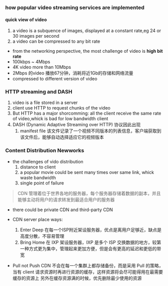 ### how popular video streaming services are implemented

#### quick view of video
1. a video is a subquence of images, displayed at a constant rate,eg 24 or 30 images per second
2. a video can be compressed to any bit rate

- from the networking perspective, the most challenge of video is **high bit rate**
- 100kbps ~ 4Mbps
- 4K video more than 10Mbps
- 2Mbps 的video 播放67分钟，消耗将近1Gb的存储和网络流量
- compressed to different version of video

### HTTP streaming and DASH
1. video is a file stored in a server
3. client use HTTP to request chunks of the video
4. But HTTP has a major shorcomming:
   all the client receive the same rate of video,whick is bad for low bandwidth client
5. DASH (Dynamic Adaptive Streaming over HTTP) 协议因此出现
   1. manifest file
      该文件记录了一个视频不同版本的列表信息，客户端获取到该文件后，能够自动选择适应它的视频版本
      
### Content Distribution Newworks
- the challenges of vido distribution
  1. distance to client
  2. a popular movie could be sent many times over same link, whick waste bandwidth
  3. single point of failure

> CDN 管理着位于世界各地的服务器，每个服务器存储着数据的副本，并且能够主动将用户的请求转发到最适合用户的服务器

- there could be private CDN and third-party CDN

- CDN server place ways:
  1. Enter Deep 在每一个ISP附近架设服务器，优点是离用户足够近，缺点是高度分散，不容易管理
  2. Bring Home 在 IXP 架设服务器，IXP 是多个 ISP 交换数据的地方，较第一种方式更为集中，管理起来更加方便，但是会有更高的延迟和更低的带宽
  
- Pull not Push
  CDN 不会在每一个集群上都存储备份，而是采用 Pull 的策略，当有 client 请求资源时再进行资源的缓存，这样资源将会尽可能得用在最需要缓存的资源上
  另外在缓存资源满的时候，优先删除最少使用的资源


